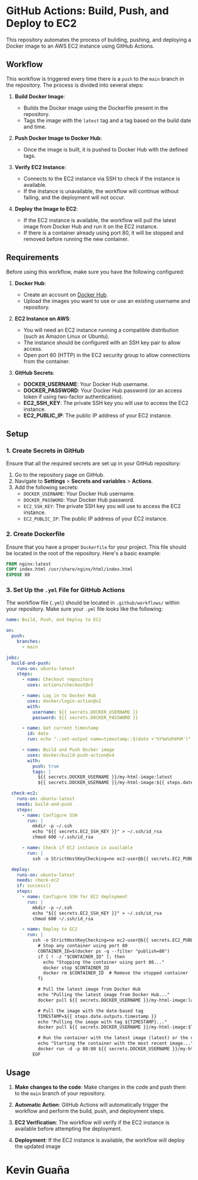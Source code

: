 
# GitHub Actions: Build, Push, and Deploy to EC2


This repository automates the process of building, pushing, and deploying a Docker image to an AWS EC2 instance using GitHub Actions.

## Workflow

This workflow is triggered every time there is a `push` to the `main` branch in the repository. The process is divided into several steps:

1. **Build Docker Image**:
   - Builds the Docker image using the Dockerfile present in the repository.
   - Tags the image with the `latest` tag and a tag based on the build date and time.

2. **Push Docker Image to Docker Hub**:
   - Once the image is built, it is pushed to Docker Hub with the defined tags.

3. **Verify EC2 Instance**:
   - Connects to the EC2 instance via SSH to check if the instance is available.
   - If the instance is unavailable, the workflow will continue without failing, and the deployment will not occur.

4. **Deploy the Image to EC2**:
   - If the EC2 instance is available, the workflow will pull the latest image from Docker Hub and run it on the EC2 instance.
   - If there is a container already using port 80, it will be stopped and removed before running the new container.

## Requirements

Before using this workflow, make sure you have the following configured:

1. **Docker Hub**:
   - Create an account on [Docker Hub](https://hub.docker.com/).
   - Upload the images you want to use or use an existing username and repository.

2. **EC2 Instance on AWS**:
   - You will need an EC2 instance running a compatible distribution (such as Amazon Linux or Ubuntu).
   - The instance should be configured with an SSH key pair to allow access.
   - Open port 80 (HTTP) in the EC2 security group to allow connections from the container.

3. **GitHub Secrets**:
   - **DOCKER_USERNAME**: Your Docker Hub username.
   - **DOCKER_PASSWORD**: Your Docker Hub password (or an access token if using two-factor authentication).
   - **EC2_SSH_KEY**: The private SSH key you will use to access the EC2 instance.
   - **EC2_PUBLIC_IP**: The public IP address of your EC2 instance.

## Setup

### 1. Create Secrets in GitHub

Ensure that all the required secrets are set up in your GitHub repository:

1. Go to the repository page on GitHub.
2. Navigate to **Settings** > **Secrets and variables** > **Actions**.
3. Add the following secrets:
   - `DOCKER_USERNAME`: Your Docker Hub username.
   - `DOCKER_PASSWORD`: Your Docker Hub password.
   - `EC2_SSH_KEY`: The private SSH key you will use to access the EC2 instance.
   - `EC2_PUBLIC_IP`: The public IP address of your EC2 instance.

### 2. Create Dockerfile

Ensure that you have a proper `Dockerfile` for your project. This file should be located in the root of the repository. Here's a basic example:

```Dockerfile
FROM nginx:latest
COPY index.html /usr/share/nginx/html/index.html
EXPOSE 80
```

### 3. Set Up the `.yml` File for GitHub Actions

The workflow file (`.yml`) should be located in `.github/workflows/` within your repository. Make sure your `.yml` file looks like the following:

```yaml
name: Build, Push, and Deploy to EC2

on:
  push:
    branches:
      - main

jobs:
  build-and-push:
    runs-on: ubuntu-latest
    steps:
      - name: Checkout repository
        uses: actions/checkout@v3

      - name: Log in to Docker Hub
        uses: docker/login-action@v2
        with:
          username: ${{ secrets.DOCKER_USERNAME }}
          password: ${{ secrets.DOCKER_PASSWORD }}

      - name: Get current timestamp
        id: date
        run: echo "::set-output name=timestamp::$(date +'%Y%m%d%H%M')"

      - name: Build and Push Docker image
        uses: docker/build-push-action@v4
        with:
          push: true
          tags: |
            ${{ secrets.DOCKER_USERNAME }}/my-html-image:latest
            ${{ secrets.DOCKER_USERNAME }}/my-html-image:${{ steps.date.outputs.timestamp }}

  check-ec2:
    runs-on: ubuntu-latest
    needs: build-and-push
    steps:
      - name: Configure SSH
        run: |
          mkdir -p ~/.ssh
          echo "${{ secrets.EC2_SSH_KEY }}" > ~/.ssh/id_rsa
          chmod 600 ~/.ssh/id_rsa

      - name: Check if EC2 instance is available
        run: |
          ssh -o StrictHostKeyChecking=no ec2-user@${{ secrets.EC2_PUBLIC_IP }} "echo 'EC2 is available'" || echo "EC2 instance is not available"

  deploy:
    runs-on: ubuntu-latest
    needs: check-ec2
    if: success()
    steps:
      - name: Configure SSH for EC2 deployment
        run: |
          mkdir -p ~/.ssh
          echo "${{ secrets.EC2_SSH_KEY }}" > ~/.ssh/id_rsa
          chmod 600 ~/.ssh/id_rsa

      - name: Deploy to EC2
        run: |
          ssh -o StrictHostKeyChecking=no ec2-user@${{ secrets.EC2_PUBLIC_IP }} << 'EOF'
            # Stop any container using port 80
            CONTAINER_ID=$(docker ps -q --filter "publish=80")
            if [ ! -z "$CONTAINER_ID" ]; then
              echo "Stopping the container using port 80..."
              docker stop $CONTAINER_ID
              docker rm $CONTAINER_ID  # Remove the stopped container
            fi

            # Pull the latest image from Docker Hub
            echo "Pulling the latest image from Docker Hub..."
            docker pull ${{ secrets.DOCKER_USERNAME }}/my-html-image:latest

            # Pull the image with the date-based tag
            TIMESTAMP=${{ steps.date.outputs.timestamp }}
            echo "Pulling the image with tag ${TIMESTAMP}..."
            docker pull ${{ secrets.DOCKER_USERNAME }}/my-html-image:$TIMESTAMP

            # Run the container with the latest image (latest) or the date-based image
            echo "Starting the container with the most recent image..."
            docker run -d -p 80:80 ${{ secrets.DOCKER_USERNAME }}/my-html-image:latest
          EOF
```

## Usage

1. **Make changes to the code**: Make changes in the code and push them to the `main` branch of your repository.
2. **Automatic Action**: GitHub Actions will automatically trigger the workflow and perform the build, push, and deployment steps.
3. **EC2 Verification**: The workflow will verify if the EC2 instance is available before attempting the deployment.

4. **Deployment**: If the EC2 instance is available, the workflow will deploy the updated image


# Kevin Guaña